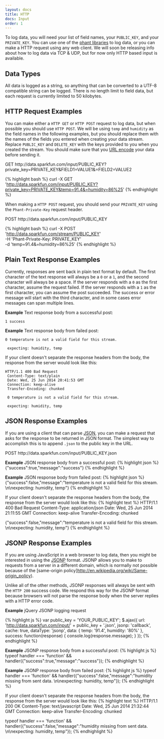 ```yaml
---
layout: docs
title: HTTP
docs: Input
order: 1
---
```


To log data, you will need your list of field names, your `PUBLIC_KEY`, and your `PRIVATE_KEY`.  You can use
one of the [phant libraries](/libraries) to log data, or you can make a HTTP request using any web client.  We will
soon be releasing info about how to log data via TCP & UDP, but for now only HTTP based input is available.

## Data Types
All data is logged as a string, so anything that can be converted to a UTF-8 compatible string can be logged.  There
is no length limit to field data, but each request is currently limited to 50 kilobytes.

## HTTP Request Examples
You can make either a `HTTP GET` or `HTTP POST` request to log data, but when possible you should use `HTTP POST`.
We will be using `temp` and `humidity` as the field names in the following examples, but you should replace them
with the names of the fields you entered when creating your data stream. Replace `PUBLIC_KEY` and `DELETE_KEY`
with the keys provided to you when you created the stream.  You should make sure that you
[URL encode](http://en.wikipedia.org/wiki/Percent-encoding) your data before sending it.

<div class="url">
  <span class="method GET">GET</span>
  http://data.sparkfun.com/input/PUBLIC_KEY?private_key=PRIVATE_KEY&FIELD1=VALUE1&=FIELD2=VALUE2
</div>

{% highlight bash %}
curl -X GET 'http://data.sparkfun.com/input/PUBLIC_KEY?private_key=PRIVATE_KEY&temp=91.4&=humidity=86%25'
{% endhighlight %}

When making a `HTTP POST` request, you should send your `PRIVATE_KEY` using the `Phant-Private-Key` request header.

<div class="url">
  <span class="method POST">POST</span>
  http://data.sparkfun.com/input/PUBLIC_KEY
</div>

{% highlight bash %}
curl -X POST 'http://data.sparkfun.com/stream/PUBLIC_KEY' \
  -H 'Phant-Private-Key: PRIVATE_KEY' \
  -d 'temp=91.4&=humidity=86%25'
{% endhighlight %}

## Plain Text Response Examples

Currently, responses are sent back in plain text format by default.  The first character of the text response
will always be a `0` or a `1`, and the second character will always be a space. If the server responds with a `0`
as the first character, assume the request failed.  If the server responds with a `1` as the first character, you
can assume the post succeeded. The success or error message will start with the third character, and in some cases
error messages can span multiple lines.

**Example** Text response body from a successful post:

    1 success

**Example** Text response body from failed post:

    0 temperature is not a valid field for this stream.

     expecting: humidity, temp

If your client doesn't separate the response headers from the body, the response from the server
would look like this:

    HTTP/1.1 400 Bad Request
     Content-Type: text/plain
     Date: Wed, 25 Jun 2014 20:41:53 GMT
     Connection: keep-alive
     Transfer-Encoding: chunked

     0 temperature is not a valid field for this stream.

     expecting: humidity, temp

## JSON Response Examples

If you are using a client that can parse [JSON](http://en.wikipedia.org/wiki/JSON), you can make a
request that asks for the response to be returned in JSON format.  The simplest way to accomplish this
is to append `.json` to the public key in the URL.

<div class="url">
  <span class="method POST">POST</span>
  http://data.sparkfun.com/input/PUBLIC_KEY.json
</div>

**Example** JSON response body from a successful post:
{% highlight json %}
{"success":true,"message":"success"}
{% endhighlight %}

**Example** JSON response body from failed post:
{% highlight json %}
{"success":false,"message":"temperature is not a valid field for this stream. \n\nexpecting: humidity, temp"}
{% endhighlight %}

If your client doesn't separate the response headers from the body, the response from the server
would look like this:
{% highlight text %}
HTTP/1.1 400 Bad Request
 Content-Type: application/json
 Date: Wed, 25 Jun 2014 21:11:55 GMT
 Connection: keep-alive
 Transfer-Encoding: chunked

 {"success":false,"message":"temperature is not a valid field for this stream. \n\nexpecting: humidity, temp"}
{% endhighlight %}

## JSONP Response Examples

If you are using JavaScript in a web browser to log data, then you might be interested in using the
[JSONP](http://en.wikipedia.org/wiki/JSONP) format.  JSONP allows you to make to requests from a server
in a different domain, which is normally not possible because of the
[same-origin policy]http://en.wikipedia.org/wiki/Same-origin_policy).

Unlike all of the other methods, JSONP responses will always be sent with the `HTTP 200` success code.  We respond
this way for the JSONP format because browsers will not parse the response body when the server replies with a HTTP error code.

**Example** jQuery JSONP logging request

{% highlight js %}
var public_key = 'YOUR_PUBLIC_KEY';
 $.ajax({
   url: 'http://data.sparkfun.com/input/' + public_key + '.json',
   jsonp: 'callback',
   cache: true,
   dataType: 'jsonp',
   data: {
     temp: '91.4',
     humidity: '80%'
   },
   success: function(response) {
     console.log(response.message);
   }
 });
{% endhighlight %}

**Example** JSONP response body from a successful post:
{% highlight js %}
typeof handler === 'function' && handler({"success":true,"message":"success"});
{% endhighlight %}

**Example** JSONP response body from failed post:
{% highlight js %}
typeof handler === 'function' && handler({"success":false,"message":"humidity missing from sent data. \n\nexpecting: humidity, temp"});
{% endhighlight %}

If your client doesn't separate the response headers from the body, the response from the server
would look like this:
{% highlight text %}
HTTP/1.1 200 OK
 Content-Type: text/javascript
 Date: Wed, 25 Jun 2014 21:32:44 GMT
 Connection: keep-alive
 Transfer-Encoding: chunked

 typeof handler === 'function' && handler({"success":false,"message":"humidity missing from sent data. \n\nexpecting: humidity, temp"});
{% endhighlight %}

